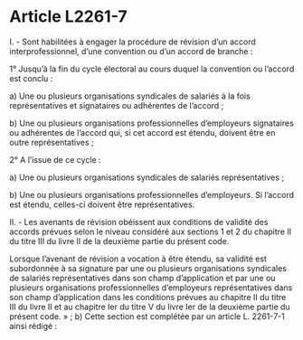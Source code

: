 # Article L2261-7

I. - Sont habilitées à engager la procédure de révision d’un accord interprofessionnel, d’une convention ou d’un accord de branche :

1° Jusqu’à la fin du cycle électoral au cours duquel la convention ou l’accord est conclu :

a) Une ou plusieurs organisations syndicales de salariés à la fois représentatives et signataires ou adhérentes de l’accord ;

b) Une ou plusieurs organisations professionnelles d’employeurs signataires ou adhérentes de l’accord qui, si cet accord est étendu, doivent être en outre représentatives ;

2° A l’issue de ce cycle :

a) Une ou plusieurs organisations syndicales de salariés représentatives ;

b) Une ou plusieurs organisations professionnelles d’employeurs. Si l’accord est étendu, celles-ci doivent être représentatives.

II. - Les avenants de révision obéissent aux conditions de validité des accords prévues selon le niveau considéré aux sections 1 et 2 du chapitre II du titre III du livre II de la deuxième partie du présent code.

Lorsque l’avenant de révision a vocation à être étendu, sa validité est subordonnée à sa signature par une ou plusieurs organisations syndicales de salariés représentatives dans son champ d’application et par une ou plusieurs organisations professionnelles d’employeurs représentatives dans son champ d’application dans les conditions prévues au chapitre II du titre III du livre II et au chapitre Ier du titre V du livre Ier de la deuxième partie du présent code. » ; b) Cette section est complétée par un article L. 2261-7-1 ainsi rédigé :
